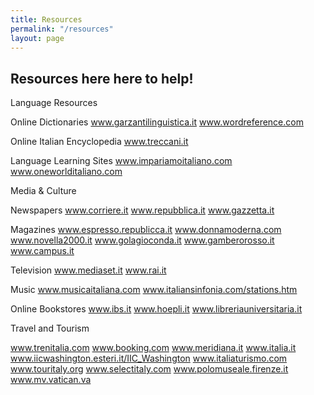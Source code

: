```yaml
---
title: Resources
permalink: "/resources"
layout: page
---
```


## Resources here here to help!

Language Resources

Online Dictionaries
www.garzantilinguistica.it
www.wordreference.com

Online Italian Encyclopedia
www.treccani.it

Language Learning Sites
www.impariamoitaliano.com
www.oneworlditaliano.com

Media & Culture

Newspapers
www.corriere.it
www.repubblica.it
www.gazzetta.it

Magazines
www.espresso.republicca.it
www.donnamoderna.com
www.novella2000.it
www.golagioconda.it
www.gamberorosso.it
www.campus.it

Television
www.mediaset.it
www.rai.it

Music
www.musicaitaliana.com
www.italiansinfonia.com/stations.htm

Online Bookstores
www.ibs.it
www.hoepli.it
www.libreriauniversitaria.it

Travel and Tourism

www.trenitalia.com
www.booking.com
www.meridiana.it
www.italia.it
www.iicwashington.esteri.it/IIC_Washington
www.italiaturismo.com
www.touritaly.org
www.selectitaly.com
www.polomuseale.firenze.it
www.mv.vatican.va
